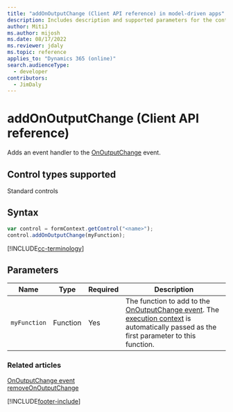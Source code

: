 ```yaml
---
title: "addOnOutputChange (Client API reference) in model-driven apps"
description: Includes description and supported parameters for the control.addOnOutputChange method.
author: MitiJ
ms.author: mijosh
ms.date: 08/17/2022
ms.reviewer: jdaly
ms.topic: reference
applies_to: "Dynamics 365 (online)"
search.audienceType: 
  - developer
contributors:
  - JimDaly
---
```

# addOnOutputChange (Client API reference)

Adds an event handler to the [OnOutputChange](../events/onoutputchange.md) event. 

## Control types supported

Standard controls

## Syntax

```JavaScript
var control = formContext.getControl("<name>");
control.addOnOutputChange(myFunction);
```
[!INCLUDE[cc-terminology](../../../../data-platform/includes/cc-terminology.md)]

## Parameters

|Name | Type | Required | Description|
|--|--|--|--|
|`myFunction` |Function |Yes|The function to add to the [OnOutputChange event](../events/onoutputchange.md). The [execution context](../../clientapi-execution-context.md) is automatically passed as the first parameter to this function.|

### Related articles

[OnOutputChange event](../events/onoutputchange.md)   
[removeOnOutputChange](removeonoutputchange.md)

[!INCLUDE[footer-include](../../../../../includes/footer-banner.md)]
